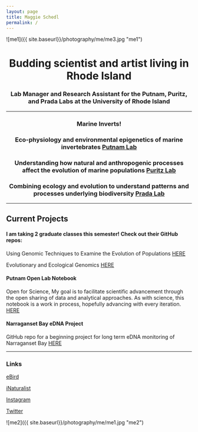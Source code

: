```yaml
---
layout: page
title: Maggie Schedl
permalink: /
---
```


![me1]({{ site.baseurl}}/photography/me/me3.jpg "me1")

# <center>Budding scientist and artist living in Rhode Island</center>
### <center>Lab Manager and Research Assistant for the Putnam, Puritz, and Prada Labs at the University of Rhode Island</center>

------------------------

### <center>Marine Inverts!</center>

### <center>Eco-physiology and environmental epigenetics of marine invertebrates [Putnam Lab](http://putnamlab.com/)</center>
### <center> Understanding how natural and anthropogenic processes affect the evolution of marine populations [Puritz Lab](http://www.marineevoeco.com/)</center>
### <center>Combining ecology and evolution to understand patterns and processes underlying biodiversity [Prada Lab](https://www.carlosprada.org/)</center>

------------------------



## Current Projects



#### I am taking 2 graduate classes this semester! Check out their GitHub repos:

Using Genomic Techniques to Examine the Evolution of Populations [HERE](https://github.com/jpuritz/BIO_594_2019)

Evolutionary and Ecological Genomics [HERE](https://github.com/pradac/BIO594_2019)

#### Putnam Open Lab Notebook
Open for Science, My goal is to facilitate scientific advancement through the open sharing of data and analytical approaches. As with science, this notebook is a work in process, hopefully advancing with every iteration. [HERE](https://meschedl.github.io/MESPutnam_Open_Lab_Notebook/)

#### Narraganset Bay eDNA Project
GitHub repo for a beginning project for long term eDNA monitoring of Narraganset Bay [HERE](https://github.com/meschedl/Narragansett_Bay_eDNA)

---------------------

### Links

[eBird](https://ebird.org/profile/OTYxNDAx/)

[iNaturalist](https://www.inaturalist.org/people/maggieschedl)

[Instagram](https://www.instagram.com/letsbeestill/)

[Twitter](https://twitter.com/maggie_schedl)

![me2]({{ site.baseurl}}/photography/me/me1.jpg "me2")
